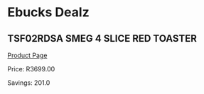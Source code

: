 
# Ebucks Dealz
## TSF02RDSA SMEG 4 SLICE RED TOASTER
[Product Page](https://www.ebucks.com/web/shop/productSelected.do?prodId=1169570536&catId=704985963)

Price: R3699.00

Savings: 201.0


	